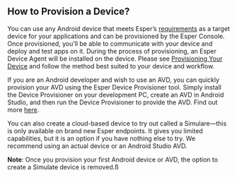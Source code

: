 ## How to Provision a Device?

You can use any Android device that meets Esper’s [requirements](../requirements/README.md) as a target device for your applications and can be provisioned by the Esper Console. Once provisioned, you’ll be able to communicate with your device and deploy and test apps on it. During the process of provisioning, an Esper Device Agent will be installed on the device. Please see  [Provisioning Your Device](../provisioning-methods/README.md)  and follow the method best suited to your device and workflow.

If you are an Android developer and wish to use an AVD, you can quickly provision your AVD using the Esper Device Provisioner tool. Simply install the Device Provisioner on your development PC, create an AVD in Android Studio, and then run the Device Provisioner to provide the AVD. Find out more [here](https://docs.esper.io/home/provisioner.html#provisioning-an-avd).

You can also create a cloud-based device to try out called a Simulare—this is only available on brand new Esper endpoints. It gives you limited capabilities, but it is an option if you have nothing else to try. We recommend using an actual device or an Android Studio AVD.

**Note**: Once you provision your first Android device or AVD, the option to create a Simulate device is removed.ß